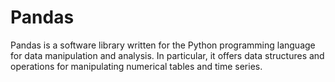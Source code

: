 # Pandas
Pandas is a software library written for the Python programming language for data manipulation and analysis. In particular, it offers data structures and operations for manipulating numerical tables and time series.
